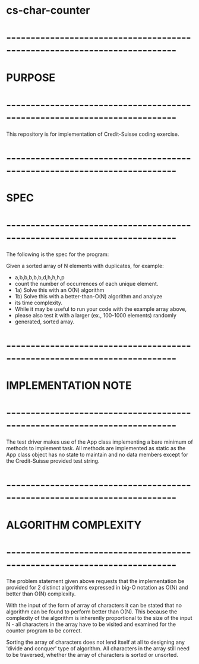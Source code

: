 # cs-char-counter
# -------------------------------------------------------------------------
# PURPOSE
# -------------------------------------------------------------------------
This repository is for implementation of Credit-Suisse coding exercise.

# -------------------------------------------------------------------------
# SPEC
# -------------------------------------------------------------------------
The following is the spec for the program:

Given a sorted array of N elements with duplicates, for example:
 *  a,b,b,b,b,b,d,h,h,h,p
 * count the number of occurrences of each unique element.
 *   1a) Solve this with an O(N) algorithm
 *   1b) Solve this with a better-than-O(N) algorithm and analyze
 *   its time complexity.
 * While it may be useful to run your code with the example array above,
 * please also test it with a larger (ex., 100-1000 elements) randomly
 * generated, sorted array.

# -------------------------------------------------------------------------
# IMPLEMENTATION NOTE
# -------------------------------------------------------------------------
The test driver makes use of the App class implementing a bare minimum
of methods to implement task. All methods are implemented as static as
the App class object has no state to maintain and no data members
except for the Credit-Suisse provided test string.

# -------------------------------------------------------------------------
# ALGORITHM COMPLEXITY
# -------------------------------------------------------------------------
The problem statement given above requests that the implementation
be provided for 2 distinct algorithms expressed in big-O notation
as O(N) and better than O(N) complexity.

With the input of the form of array of characters it can be stated
that no algorithm can be found to perform better than O(N). This because
the complexity of the algorithm is inherently proportional to the size
of the input N - all characters in the array have to be visited and
examined for the counter program to be correct.

Sorting the array of characters does not lend itself at all to designing
any 'divide and conquer' type of algorithm. All characters in the array
still need to be traversed, whether the array of characters is sorted
or unsorted.


